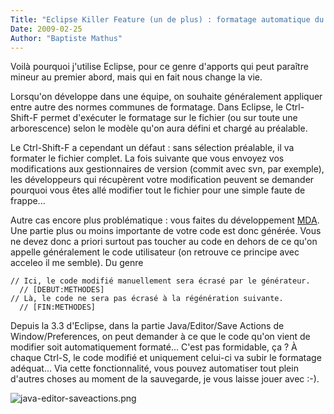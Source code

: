 ```yaml
---
Title: "Eclipse Killer Feature (un de plus) : formatage automatique du code modifié"
Date: 2009-02-25
Author: "Baptiste Mathus"
---
```




Voilà pourquoi j'utilise Eclipse, pour ce genre d'apports qui peut
paraître mineur au premier abord, mais qui en fait nous change la vie.

Lorsqu'on développe dans une équipe, on souhaite généralement appliquer
entre autre des normes communes de formatage. Dans Eclipse, le
Ctrl-Shift-F permet d'exécuter le formatage sur le fichier (ou sur toute
une arborescence) selon le modèle qu'on aura défini et chargé au
préalable.

Le Ctrl-Shift-F a cependant un défaut : sans sélection préalable, il va
formater le fichier complet. La fois suivante que vous envoyez vos
modifications aux gestionnaires de version (commit avec svn, par
exemple), les développeurs qui récupèrent votre modification peuvent se
demander pourquoi vous êtes allé modifier tout le fichier pour une
simple faute de frappe...

Autre cas encore plus problématique : vous faites du développement
[MDA](Model%20driven%20architecture). Une partie plus ou moins
importante de votre code est donc générée. Vous ne devez donc a priori
surtout pas toucher au code en dehors de ce qu'on appelle généralement
le code utilisateur (on retrouve ce principe avec acceleo il me semble).
Du genre

    // Ici, le code modifié manuellement sera écrasé par le générateur.
      // [DEBUT:METHODES]
    // Là, le code ne sera pas écrasé à la régénération suivante.
      // [FIN:METHODES]

Depuis la 3.3 d'Eclipse, dans la partie Java/Editor/Save Actions de
Window/Preferences, on peut demander à ce que le code qu'on vient de
modifier soit automatiquement formaté... C'est pas formidable, ça ? À
chaque Ctrl-S, le code modifié et uniquement celui-ci va subir le
formatage adéquat... Via cette fonctionnalité, vous pouvez automatiser
tout plein d'autres choses au moment de la sauvegarde, je vous laisse
jouer avec :-).

![java-editor-saveactions.png](/dotclear/public/images/java-editor-saveactions.png)

